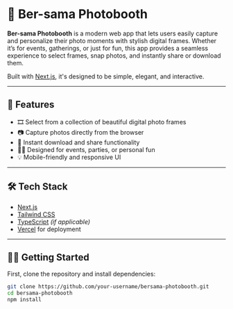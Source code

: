 # 📸 Ber-sama Photobooth

**Ber-sama Photobooth** is a modern web app that lets users easily capture and personalize their photo moments with stylish digital frames. Whether it’s for events, gatherings, or just for fun, this app provides a seamless experience to select frames, snap photos, and instantly share or download them.

Built with [Next.js](https://nextjs.org), it's designed to be simple, elegant, and interactive.

---

## 🚀 Features

- 🎞️ Select from a collection of beautiful digital photo frames
- 📷 Capture photos directly from the browser
- 💾 Instant download and share functionality
- 🧑‍🎨 Designed for events, parties, or personal fun
- 💡 Mobile-friendly and responsive UI

---

## 🛠️ Tech Stack

- [Next.js](https://nextjs.org)
- [Tailwind CSS](https://tailwindcss.com)
- [TypeScript](https://www.typescriptlang.org/) _(if applicable)_
- [Vercel](https://vercel.com/) for deployment

---

## 🧑‍💻 Getting Started

First, clone the repository and install dependencies:

```bash
git clone https://github.com/your-username/bersama-photobooth.git
cd bersama-photobooth
npm install
```
